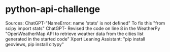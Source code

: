 # python-api-challenge
Sources:
ChatGPT-"NameError: name 'stats' is not defined" To fix this "from scipy import stats"
ChatGPT- Revised the code on line 8 in the WeatherPy "OpenWeatherMap API to retrieve weather data from the cities list generated in the started code"
Xpert Leaning Assistant: "pip install geoviews, pip install citypy"
